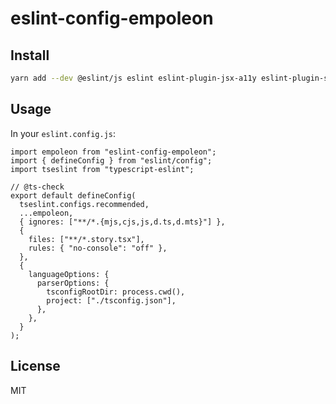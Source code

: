 # eslint-config-empoleon

## Install

```sh
yarn add --dev @eslint/js eslint eslint-plugin-jsx-a11y eslint-plugin-solid typescript-eslint eslint-config-empoleon
```

## Usage

In your `eslint.config.js`:

```tsx
import empoleon from "eslint-config-empoleon";
import { defineConfig } from "eslint/config";
import tseslint from "typescript-eslint";

// @ts-check
export default defineConfig(
  tseslint.configs.recommended,
  ...empoleon,
  { ignores: ["**/*.{mjs,cjs,js,d.ts,d.mts}"] },
  {
    files: ["**/*.story.tsx"],
    rules: { "no-console": "off" },
  },
  {
    languageOptions: {
      parserOptions: {
        tsconfigRootDir: process.cwd(),
        project: ["./tsconfig.json"],
      },
    },
  }
);
```

## License

MIT
